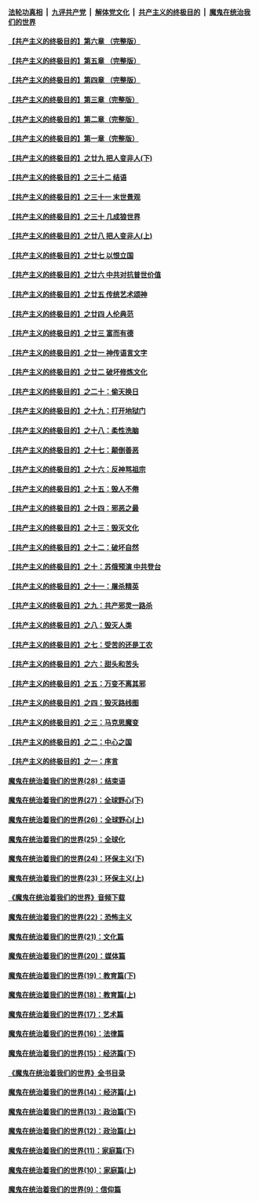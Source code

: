 ####  [法轮功真相](../../../../basic/blob/master/README.md?t=04140530) &nbsp;|&nbsp; [九评共产党](../../../../9ping.md/blob/master/README.md?t=04140530) &nbsp;|&nbsp; [解体党文化](../../../../jtdwh.md/blob/master/README.md?t=04140530)  &nbsp;|&nbsp; [共产主义的终极目的](../../../../gczydzjmd.md/blob/master/README.md?t=04140530) &nbsp;|&nbsp; [魔鬼在统治我们的世界](../../../../mgztzwmdsj.md/blob/master/README.md?t=04140530) 

#### [【共产主义的终极目的】第六章 （完整版）](../pages/nsc422/n11428913.md?t=04140530) 

#### [【共产主义的终极目的】第五章 （完整版）](../pages/nsc422/n11428912.md?t=04140530) 

#### [【共产主义的终极目的】第四章 （完整版）](../pages/nsc422/n11428907.md?t=04140530) 

#### [【共产主义的终极目的】第三章（完整版）](../pages/nsc422/n11428848.md?t=04140530) 

#### [【共产主义的终极目的】第二章（完整版）](../pages/nsc422/n11428831.md?t=04140530) 

#### [【共产主义的终极目的】第一章（完整版）](../pages/nsc422/n11417651.md?t=04140530) 

#### [【共产主义的终极目的】之廿九 把人变非人(下)](../pages/nsc422/n11344140.md?t=04140530) 

#### [【共产主义的终极目的】之三十二 结语](../pages/nsc422/n11360535.md?t=04140530) 

#### [【共产主义的终极目的】之三十一 末世景观](../pages/nsc422/n11351129.md?t=04140530) 

#### [【共产主义的终极目的】之三十 几成狼世界](../pages/nsc422/n11348280.md?t=04140530) 

#### [【共产主义的终极目的】之廿八 把人变非人(上)](../pages/nsc422/n11340492.md?t=04140530) 

#### [【共产主义的终极目的】之廿七 以恨立国](../pages/nsc422/n11336944.md?t=04140530) 

#### [【共产主义的终极目的】之廿六 中共对抗普世价值](../pages/nsc422/n11324785.md?t=04140530) 

#### [【共产主义的终极目的】之廿五 传统艺术颂神](../pages/nsc422/n11296396.md?t=04140530) 

#### [【共产主义的终极目的】之廿四 人伦典范](../pages/nsc422/n11296397.md?t=04140530) 

#### [【共产主义的终极目的】之廿三 富而有德](../pages/nsc422/n11283598.md?t=04140530) 

#### [【共产主义的终极目的】之廿一 神传语言文字](../pages/nsc422/n11263265.md?t=04140530) 

#### [【共产主义的终极目的】之廿二 破坏修炼文化](../pages/nsc422/n11245728.md?t=04140530) 

#### [【共产主义的终极目的】之二十：偷天换日](../pages/nsc422/n11238846.md?t=04140530) 

#### [【共产主义的终极目的】之十九：打开地狱门](../pages/nsc422/n11206376.md?t=04140530) 

#### [【共产主义的终极目的】之十八：柔性洗脑](../pages/nsc422/n11199994.md?t=04140530) 

#### [【共产主义的终极目的】之十七：颠倒善恶](../pages/nsc422/n11179782.md?t=04140530) 

#### [【共产主义的终极目的】之十六：反神骂祖宗](../pages/nsc422/n11166798.md?t=04140530) 

#### [【共产主义的终极目的】之十五：毁人不倦](../pages/nsc422/n11166792.md?t=04140530) 

#### [【共产主义的终极目的】之十四：邪恶之最](../pages/nsc422/n11150249.md?t=04140530) 

#### [【共产主义的终极目的】之十三：毁灭文化](../pages/nsc422/n11135227.md?t=04140530) 

#### [【共产主义的终极目的】之十二：破坏自然](../pages/nsc422/n11135214.md?t=04140530) 

#### [【共产主义的终极目的】之十：苏俄预演 中共登台](../pages/nsc422/n11118424.md?t=04140530) 

#### [【共产主义的终极目的】之十一：屠杀精英](../pages/nsc422/n11118442.md?t=04140530) 

#### [【共产主义的终极目的】之九：共产邪灵一路杀](../pages/nsc422/n11114139.md?t=04140530) 

#### [【共产主义的终极目的】之八：毁灭人类](../pages/nsc422/n11108503.md?t=04140530) 

#### [【共产主义的终极目的】之七：受苦的还是工农](../pages/nsc422/n11101809.md?t=04140530) 

#### [【共产主义的终极目的】之六：甜头和苦头](../pages/nsc422/n11096971.md?t=04140530) 

#### [【共产主义的终极目的】之五：万变不离其邪](../pages/nsc422/n11091285.md?t=04140530) 

#### [【共产主义的终极目的】之四：毁灭路线图](../pages/nsc422/n11086284.md?t=04140530) 

#### [【共产主义的终极目的】之三：马克思魔变](../pages/nsc422/n11061941.md?t=04140530) 

#### [【共产主义的终极目的】之二：中心之国](../pages/nsc422/n11047728.md?t=04140530) 

#### [【共产主义的终极目的】之一：序言](../pages/nsc422/n11086077.md?t=04140530) 

#### [魔鬼在统治着我们的世界(28)：结束语](../pages/nsc422/n10936246.md?t=04140530) 

#### [魔鬼在统治着我们的世界(27)：全球野心(下)](../pages/nsc422/n10928319.md?t=04140530) 

#### [魔鬼在统治着我们的世界(26)：全球野心(上)](../pages/nsc422/n10900318.md?t=04140530) 

#### [魔鬼在统治着我们的世界(25)：全球化](../pages/nsc422/n10788205.md?t=04140530) 

#### [魔鬼在统治着我们的世界(24)：环保主义(下)](../pages/nsc422/n10695307.md?t=04140530) 

#### [魔鬼在统治着我们的世界(23)：环保主义(上)](../pages/nsc422/n10688613.md?t=04140530) 

#### [《魔鬼在统治着我们的世界》音频下载](../pages/nsc422/n10635553.md?t=04140530) 

#### [魔鬼在统治着我们的世界(22)：恐怖主义](../pages/nsc422/n10614727.md?t=04140530) 

#### [魔鬼在统治着我们的世界(21)：文化篇](../pages/nsc422/n10597706.md?t=04140530) 

#### [魔鬼在统治着我们的世界(20)：媒体篇](../pages/nsc422/n10586579.md?t=04140530) 

#### [魔鬼在统治着我们的世界(19)：教育篇(下)](../pages/nsc422/n10564808.md?t=04140530) 

#### [魔鬼在统治着我们的世界(18)：教育篇(上)](../pages/nsc422/n10526970.md?t=04140530) 

#### [魔鬼在统治着我们的世界(17)：艺术篇](../pages/nsc422/n10499093.md?t=04140530) 

#### [魔鬼在统治着我们的世界(16)：法律篇](../pages/nsc422/n10485969.md?t=04140530) 

#### [魔鬼在统治着我们的世界(15)：经济篇(下)](../pages/nsc422/n10469975.md?t=04140530) 

#### [《魔鬼在统治着我们的世界》全书目录](../pages/nsc422/n10464261.md?t=04140530) 

#### [魔鬼在统治着我们的世界(14)：经济篇(上)](../pages/nsc422/n10457370.md?t=04140530) 

#### [魔鬼在统治着我们的世界(13)：政治篇(下)](../pages/nsc422/n10448270.md?t=04140530) 

#### [魔鬼在统治着我们的世界(12)：政治篇(上)](../pages/nsc422/n10444576.md?t=04140530) 

#### [魔鬼在统治着我们的世界(11)：家庭篇(下)](../pages/nsc422/n10440961.md?t=04140530) 

#### [魔鬼在统治着我们的世界(10)：家庭篇(上)](../pages/nsc422/n10435448.md?t=04140530) 

#### [魔鬼在统治着我们的世界(9)：信仰篇](../pages/nsc422/n10432159.md?t=04140530) 

